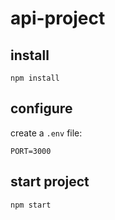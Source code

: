 # api-project

## install

```
npm install
```

## configure

create a `.env` file:

```
PORT=3000
```

## start project

```
npm start
```